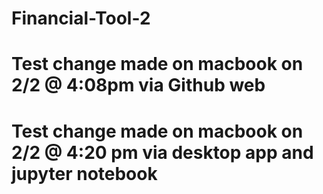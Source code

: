 # Financial-Tool-2

# Test change made on macbook on 2/2 @ 4:08pm via Github web
# Test change made on macbook on 2/2 @ 4:20 pm via desktop app and jupyter notebook